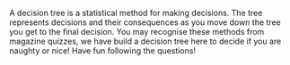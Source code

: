 A decision tree is a statistical method for making decisions. The tree represents decisions and their consequences as you move down the tree you get to the final decision. You may recognise these methods from magazine quizzes, we have build a decision tree here to decide if you are naughty or nice! Have fun following the questions!
